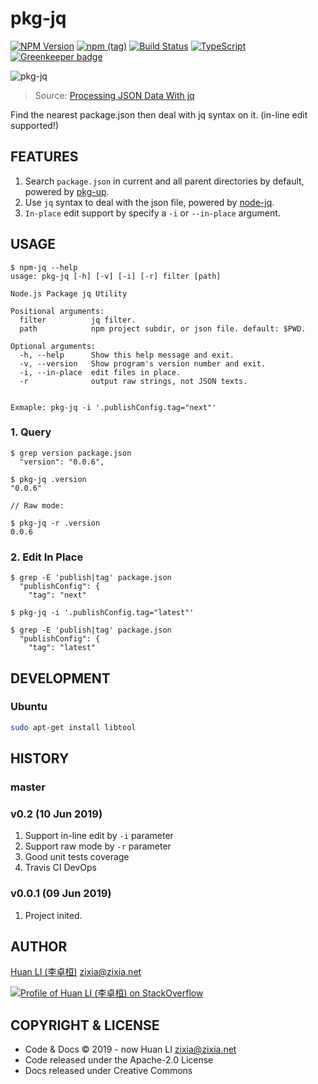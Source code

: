 # pkg-jq

[![NPM Version](https://badge.fury.io/js/pkg-jq.svg)](https://www.npmjs.com/package/pkg-jq)
[![npm (tag)](https://img.shields.io/npm/v/pkg-jq/next.svg)](https://www.npmjs.com/package/pkg-jq?activeTab=versions)
[![Build Status](https://api.travis-ci.com/huan/pkg-jq.svg?branch=master)](https://travis-ci.com/huan/pkg-jq)
[![TypeScript](https://img.shields.io/badge/%3C%2F%3E-TypeScript-blue.svg)](https://www.typescriptlang.org/)
[![Greenkeeper badge](https://badges.greenkeeper.io/huan/pkg-jq.svg)](https://greenkeeper.io/)

![pkg-jq](https://huan.github.io/pkg-jq/images/pkg-jq.gif)
> Source: [Processing JSON Data With jq](https://sites.temple.edu/tudsc/2017/09/21/processing-json-data-with-jq/)

Find the nearest package.json then deal with jq syntax on it. (in-line edit supported!)

## FEATURES

1. Search `package.json` in current and all parent directories by default, powered by [pkg-up](https://npmjs.com/package/pkg-up).
1. Use `jq` syntax to deal with the json file, powered by [node-jq](https://npmjs.com/package/node-jq).
1. `In-place` edit support by specify a `-i` or `--in-place` argument.

## USAGE

```shell
$ npm-jq --help
usage: pkg-jq [-h] [-v] [-i] [-r] filter [path]

Node.js Package jq Utility

Positional arguments:
  filter          jq filter.
  path            npm project subdir, or json file. default: $PWD.

Optional arguments:
  -h, --help      Show this help message and exit.
  -v, --version   Show program's version number and exit.
  -i, --in-place  edit files in place.
  -r              output raw strings, not JSON texts.


Exmaple: pkg-jq -i '.publishConfig.tag="next"'
```

### 1. Query

```shell
$ grep version package.json
  "version": "0.0.6",

$ pkg-jq .version
"0.0.6"

// Raw mode:

$ pkg-jq -r .version
0.0.6
```

### 2. Edit In Place

```shell
$ grep -E 'publish|tag' package.json
  "publishConfig": {
    "tag": "next"

$ pkg-jq -i '.publishConfig.tag="latest"'

$ grep -E 'publish|tag' package.json
  "publishConfig": {
    "tag": "latest"
```

## DEVELOPMENT

### Ubuntu

```sh
sudo apt-get install libtool
```

## HISTORY

### master

### v0.2 (10 Jun 2019)

1. Support in-line edit by `-i` parameter
1. Support raw mode by `-r` parameter
1. Good unit tests coverage
1. Travis CI DevOps

### v0.0.1 (09 Jun 2019)

1. Project inited.

## AUTHOR

[Huan LI (李卓桓)](http://linkedin.com/in/zixia) <zixia@zixia.net>

[![Profile of Huan LI (李卓桓) on StackOverflow](https://stackexchange.com/users/flair/265499.png)](https://stackexchange.com/users/265499)

## COPYRIGHT & LICENSE

- Code & Docs © 2019 - now Huan LI <zixia@zixia.net>
- Code released under the Apache-2.0 License
- Docs released under Creative Commons
